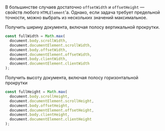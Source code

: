 В большинстве случаев достаточно `offsetWidth` и `offsetHeight` — свойств любого `HTMLElement`'а. Однако, если задача требует предельной точности, можно выбрать из нескольких значений максимальное.

Получить ширину документа, включая полосу вертикальной прокрутки.

```js
const fullWidth = Math.max(
  document.body.scrollWidth,
  document.documentElement.scrollWidth,
  document.body.offsetWidth,
  document.documentElement.offsetWidth,
  document.body.clientWidth,
  document.documentElement.clientWidth
);
```

Получить высоту документа, включая полосу горизонтальной прокрутки

```js
const fullHeight = Math.max(
  document.body.scrollHeight,
  document.documentElement.scrollHeight,
  document.body.offsetHeight,
  document.documentElement.offsetHeight,
  document.body.clientHeight,
  document.documentElement.clientHeight
);
```

